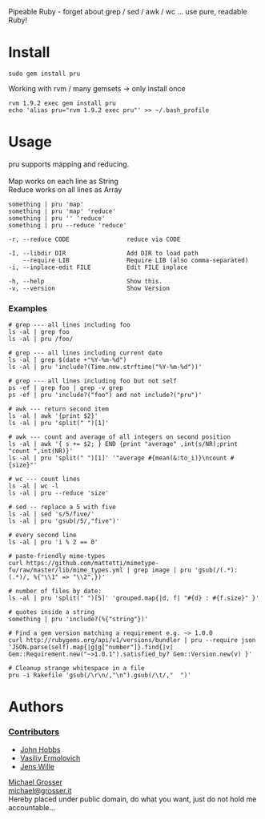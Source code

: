 Pipeable Ruby - forget about grep / sed / awk / wc ... use pure, readable Ruby!

Install
=======
    sudo gem install pru

Working with rvm / many gemsets -> only install once

    rvm 1.9.2 exec gem install pru
    echo 'alias pru="rvm 1.9.2 exec pru"' >> ~/.bash_profile

Usage
=====
pru supports mapping and reducing.<br/><br/>
Map works on each line as String<br/>
Reduce works on all lines as Array<br/>

    something | pru 'map'
    something | pru 'map' 'reduce'
    something | pru '' 'reduce'
    something | pru --reduce 'reduce'

    -r, --reduce CODE                reduce via CODE

    -I, --libdir DIR                 Add DIR to load path
        --require LIB                Require LIB (also comma-separated)
    -i, --inplace-edit FILE          Edit FILE inplace

    -h, --help                       Show this.
    -v, --version                    Show Version

### Examples

    # grep --- all lines including foo
    ls -al | grep foo
    ls -al | pru /foo/

    # grep --- all lines including current date
    ls -al | grep $(date +"%Y-%m-%d")
    ls -al | pru 'include?(Time.now.strftime("%Y-%m-%d"))'

    # grep --- all lines including foo but not self
    ps -ef | grep foo | grep -v grep
    ps -ef | pru 'include?("foo") and not include?("pru")'

    # awk --- return second item
    ls -al | awk '{print $2}'
    ls -al | pru 'split(" ")[1]'

    # awk --- count and average of all integers on second position
    ls -al | awk '{ s += $2; } END {print "average" ,int(s/NR);print "count ",int(NR)}'
    ls -al | pru 'split(" ")[1]' '"average #{mean(&:to_i)}\ncount #{size}"'

    # wc --- count lines
    ls -al | wc -l
    ls -al | pru --reduce 'size'

    # sed -- replace a 5 with five
    ls -al | sed 's/5/five/'
    ls -al | pru 'gsub(/5/,"five")'

    # every second line
    ls -al | pru 'i % 2 == 0'

    # paste-friendly mime-types
    curl https://github.com/mattetti/mimetype-fu/raw/master/lib/mime_types.yml | grep image | pru 'gsub(/(.*): (.*)/, %{"\\1" => "\\2",})'

    # number of files by date:
    ls -al | pru 'split(" ")[5]' 'grouped.map{|d, f| "#{d} : #{f.size}" }'

    # quotes inside a string
    something | pru 'include?(%{"string"})'

    # Find a gem version matching a requirement e.g. ~> 1.0.0
    curl http://rubygems.org/api/v1/versions/bundler | pru --require json 'JSON.parse(self).map{|g|g["number"]}.find{|v| Gem::Requirement.new("~>1.0.1").satisfied_by? Gem::Version.new(v) }'

    # Cleanup strange whitespace in a file
    pru -i Rakefile 'gsub(/\r\n/,"\n").gsub(/\t/,"  ")'

Authors
=======
### [Contributors](http://github.com/grosser/pru/contributors)
 - [John Hobbs](http://github.com/jmhobbs)
 - [Vasiliy Ermolovich](http://github.com/nashby)
 - [Jens Wille](http://blackwinter.de)

[Michael Grosser](http://grosser.it)<br/>
michael@grosser.it<br/>
Hereby placed under public domain, do what you want, just do not hold me accountable...
